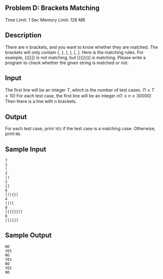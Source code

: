 ## Problem D: Brackets Matching

Time Limit: 1 Sec Memory Limit: 128 MB

## Description

There are n brackets, and you want to know whether they are matched. The brackets will only contain {, }, (, ), [, ]. Here is the matching rules. For example, {{[}]} is not matching, but [{{}}()] is matching. Please write a program to check whether the given string is matched or not. 

## Input

The ﬁrst line will be an integer $T$, which is the number of test cases. $(1≤T≤10)$
For each test case, the ﬁrst line will be an integer $n(1≤n≤30000)$
Then there is a line with $n$ brackets. 

## Output

For each test case, print `YES` if the test case is a matching case. Otherwise, print `NO`. 

## Sample Input

```
7
1
(
2
()
2
{]
6
[(){}]
4
(])[
8
[[{{}}]]
6
[][{]]
```

## Sample Output

```
NO
YES
NO
YES
NO
YES
NO
```